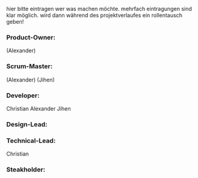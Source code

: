 hier bitte eintragen wer was machen möchte. 
mehrfach eintragungen sind klar möglich. wird dann während des projektverlaufes ein rollentausch geben!

### Product-Owner:
(Alexander)
### Scrum-Master:
(Alexander)
(Jihen)
### Developer:
Christian
Alexander
Jihen
### Design-Lead:

### Technical-Lead:
Christian

### Steakholder:
